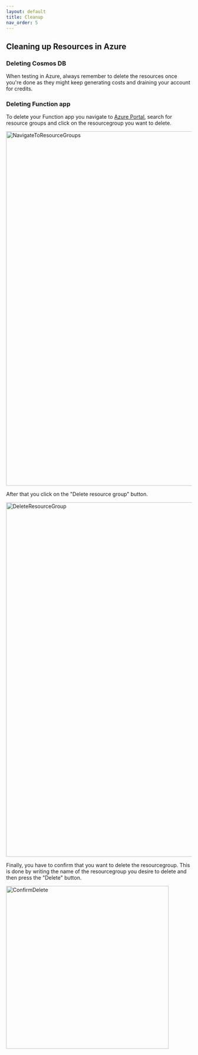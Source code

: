 ```yaml
---
layout: default
title: Cleanup
nav_order: 5
---
```


## Cleaning up Resources in Azure

### Deleting Cosmos DB

When testing in Azure, always remember to delete the resources once you're done as they might keep generating costs and draining your account for credits.

### Deleting Function app

To delete your Function app you navigate to [Azure Portal](https://portal.azure.com), search for resource groups and click on the resourcegroup you want to delete.

<img width="960" alt="NavigateToResourceGroups" src="https://user-images.githubusercontent.com/39302088/191031430-a5363861-2759-4051-af01-9de8c4b5b74d.png">


After that you click on the "Delete resource group" button.

<img width="960" alt="DeleteResourceGroup" src="https://user-images.githubusercontent.com/39302088/191030080-b658d8e3-cfc7-4b88-a34c-f3d506bc5e52.png">


Finally, you have to confirm that you want to delete the resourcegroup. This is done by writing the name of the resourcegroup you desire to delete and then press the "Delete" button.

<img width="441" alt="ConfirmDelete" src="https://user-images.githubusercontent.com/39302088/191031849-26640fcd-0d08-40d1-9050-b83dace2a0ea.png">
